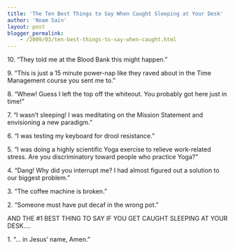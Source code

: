 ```yaml
---
title: 'The Ten Best Things to Say When Caught Sleeping at Your Desk'
author: 'Noam Sain'
layout: post
blogger_permalink:
    - /2009/03/ten-best-things-to-say-when-caught.html
---
```


10\. “They told me at the Blood Bank this might happen.”

9\. “This is just a 15 minute power-nap like they raved about in the Time Management course you sent me to.”

8\. “Whew! Guess I left the top off the whiteout. You probably got here just in time!”

7\. “I wasn’t sleeping! I was meditating on the Mission Statement and envisioning a new paradigm.”

6\. “I was testing my keyboard for drool resistance.”

5\. “I was doing a highly scientific Yoga exercise to relieve work-related stress. Are you discriminatory toward people who practice Yoga?”

4\. “Dang! Why did you interrupt me? I had almost figured out a solution to our biggest problem.”

3\. “The coffee machine is broken.”

2\. “Someone must have put decaf in the wrong pot.”

AND THE #1 BEST THING TO SAY IF YOU GET CAUGHT SLEEPING AT YOUR DESK….

1\. “… in Jesus’ name, Amen.”